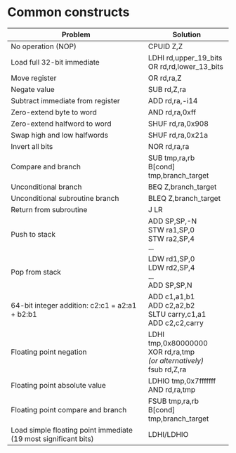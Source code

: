 # Common constructs

| Problem | Solution |
|---|---|
| No operation (NOP) | CPUID Z,Z |
| Load full 32-bit immediate | LDHI rd,upper\_19\_bits<br>OR rd,rd,lower\_13\_bits |
| Move register | OR rd,ra,Z |
| Negate value | SUB rd,Z,ra |
| Subtract immediate from register | ADD rd,ra,-i14 |
| Zero-extend byte to word | AND rd,ra,0xff |
| Zero-extend halfword to word | SHUF rd,ra,0x908 |
| Swap high and low halfwords | SHUF rd,ra,0x21a |
| Invert all bits | NOR rd,ra,ra |
| Compare and branch | SUB tmp,ra,rb<br>B[cond] tmp,branch\_target |
| Unconditional branch | BEQ Z,branch\_target |
| Unconditional subroutine branch | BLEQ Z,branch\_target |
| Return from subroutine | J LR |
| Push to stack | ADD SP,SP,-N<br>STW ra1,SP,0<br>STW ra2,SP,4<br>... |
| Pop from stack | LDW rd1,SP,0<br>LDW rd2,SP,4<br>...<br>ADD SP,SP,N |
| 64-bit integer addition: c2:c1 = a2:a1 + b2:b1 | ADD c1,a1,b1<br>ADD c2,a2,b2<br>SLTU carry,c1,a1<br>ADD c2,c2,carry |
| Floating point negation | LDHI tmp,0x80000000<br>XOR rd,ra,tmp<br>*(or alternatively)*<br>fsub rd,Z,ra |
| Floating point absolute value | LDHIO tmp,0x7fffffff<br>AND rd,ra,tmp |
| Floating point compare and branch | FSUB tmp,ra,rb<br>B[cond] tmp,branch\_target |
| Load simple floating point immediate (19 most significant bits) | LDHI/LDHIO |

